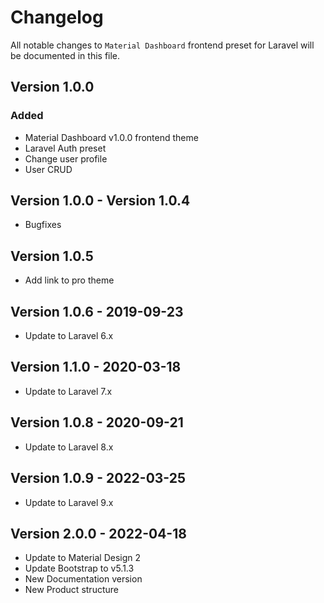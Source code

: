 # Changelog

All notable changes to `Material Dashboard` frontend preset for Laravel will be documented in this file.

## Version 1.0.0

### Added
- Material Dashboard v1.0.0 frontend theme
- Laravel Auth preset
- Change user profile
- User CRUD

## Version 1.0.0 - Version 1.0.4
- Bugfixes

## Version 1.0.5
- Add link to pro theme

## Version 1.0.6 - 2019-09-23
- Update to Laravel 6.x

## Version 1.1.0 - 2020-03-18
- Update to Laravel 7.x

## Version 1.0.8 - 2020-09-21
- Update to Laravel 8.x
## Version 1.0.9 - 2022-03-25
- Update to Laravel 9.x

## Version 2.0.0 - 2022-04-18
- Update to Material Design 2
- Update Bootstrap to v5.1.3
- New Documentation version
- New Product structure
